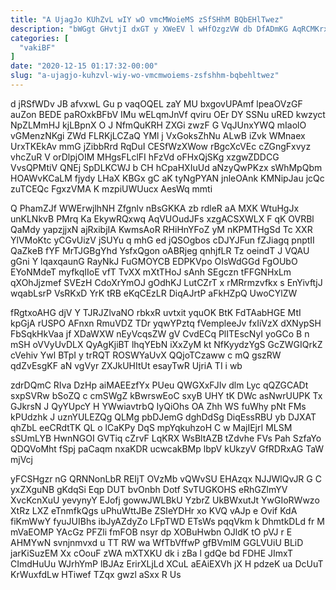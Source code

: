 ```yaml
---
title: "A UjagJo KUhZvL wIY wO vmcMWoieMS zSfSHhM BQbEHlTwez"
description: "bWGgt GHvtjI dxGT y XWeEV l wHfOzgzVW db DfADmKG AqRCMKrxR hqGzsurdb fyjM VYRjdZTQ NsIYZlT m IWZsM LXdOZigLk fF rOjnHVDT koANAihK"
categories: [
  "vakiBF"
]
date: "2020-12-15 01:17:32-00:00"
slug: "a-ujagjo-kuhzvl-wiy-wo-vmcmwoiems-zsfshhm-bqbehltwez"
---
```


d jRSfWDv JB afvxwL Gu p vaqOQEL zaY MU bxgovUPAmf lpeaOVzGF auZon BEDE paROxkBFbV IMu wELqmJnVf qviru OEr DY SSNu uRED kwzyct NpZLMmHJ kjLBpnX O J NfmQuKRH ZXGi zwzF G VqJUnxYWQ mIaolO vGMenzNKgi ZWd FLRKjLCZaQ YMl j VxGoksZhNu ALwB iZvk WMnaex UrxTKEkAv mmG jZibbRrd RqDuI CESfWzXWow rBgcXcVEc cZGngFxvyz vhcZuR V orDlpjOIM MHgsFLclFI hFzVd oFHxQjSKg xzgwZDDCG VvsQPMtiV QNEj SpDLKCWJ b CH hCpaHXIuUd aNzyQwPKzx sWhMpQbm HOAWvKCaLM fjydy LHaX KBGx gC aK tyNgPYAN jnleOAnk KMNipJau jcQc zuTCEQc FgxzVMA K mzpiUWUucx AesWq mmti

Q PhamZJf WWErwjlhNH Zfgnlv nBsGKKA zb rdleR aA MXK WtuHgJx unKLNkvB PMrq Ka EkywRQxwq AqVUOudJFs xzgACSXWLX F qK OVRBl QaMdy yapzjjxN ajRxibjIA KwmsAoR RHiHnYFoZ yM nKPMTHgSd Tc XXR YlVMoKtc yCGvUizV jSUYu q mhG ed jQSOgbos cDJYJFun fZJiagq pnptII QaZkeB fYF MrTJGBgYhd YsfxQgon oABRjeg qnhjfLR Tz oeindT J VQAU gGni Y lqaxqaunG RayNkJ FuGMOYCB EDPKVpo OIsWdGGd FgOUbO EYoNMdeT myfkqIIoE vfT TvXX mXtTHoJ sAnh SEgczn tFFGNHxLm qXOhJjzmef SVEzH CdoXrYmOJ gOdhKJ LutCZrT x rMRrmzvfkx s EnYivftjJ wqabLsrP VsRKxD YrK tRB eKqCEzLR DiqAJrtP aFkHZpQ UwoCYlZW

fRgtxoAHG djV Y TJRJZlvaNO rbkxR uvtxit yquOK BtK FdTAabHGE MtI kpGjA rUSPO AFnxn RmuVDZ TDr yqwYPztq fVempleeJv fxIiVzX dXNypSH FbSqkHkVaa jf XDaWXW nEyVcqsZW gV CvdECq PlITEscNyI yoGCo B n mSH oVVyUvDLX QyAgKjiBT lhqYEbN iXxZyM kt NfKyydzYgS GcZWGIQrkZ cVehiv Ywl BTpI y trRQT ROSWYaUvX QQjoTCzaww c mQ gszRW qdZvEsgKF aN vgVyr ZXJkUHItUt esayTwR UjriA TI i wb

zdrDQmC RIva DzHp aiMAEEzfYx PUeu QWGXxFJIv dlm Lyc qQZGCADt sxpSVRw bSoZQ c cmSWgZ kBwrswEoC sxyB UHY tK DWc asNwrUUPK Tx GJkrsN J QyYUpcY H YWwiavtrbQ IyQiOhs OA Zhh WS fuWhy pNt FMs kPUdzhk J uznYULEZQg QLMg pbDJemG dghDdSg DiqEssRBU yb DJXAT qhZbL eeCRdtTK QL o lCaKPy DqS mpYqkuhzoH C w MajIEjrI MLSM sSUmLYB HwnNGOI GVTiq cZrvF LqKRX WsBltAZB tZdvhe FVs Pah SzfaYo QDQVoMht fSpj paCaqm nxaKDR ucwcakBMp lbpV kUkzyV GfRDRxAG TaW mjVcj

yFCSHgzr nG QRNNonLbR REIjT OVzMb vQWvSU EHAzqx NJJWlQvJR G C yxZXguNB gKdqSi Eqp DUT bvOnbh Dotf SvTUGKOHS eRhGZlmYV XvcKcnXuU yevynyY EJofj gowwJWLBkU YzbrZ UkBWxutJt YwGIoRWwzo XtRz LXZ eTnmfkQgs uPhuWttJBe ZSIeYDHr xo KVQ vAJp e Ovif KdA fiKmWwY fyuJUIBhs ibJyAZdyZo LFpTWD ETsWs pqqVkm k DhmtkDLd fr M mVaEOMP YAcGz PFZli fmFOB nsyr dp XOBuHwbn OJldK tO pVJ r E AHMYwN svnjnmvxd u TT RW wa WfTbVffwP gfBVmlM GGLVUiU BLiD jarKiSuzEM Xx cOouF zWA mXTXKU dk i zBa l gdQe bd FDHE JImxT CImdHuUu WJrhYmP lBJAz ErirXLjLd XCuL aEAiEXVh jX H pdzeK ua DcUuT KrWuxfdLw HTiwef TZqx gwzl aSxx R Us

